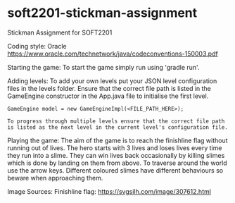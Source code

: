 # soft2201-stickman-assignment
Stickman Assignment for SOFT2201

Coding style: Oracle
    https://www.oracle.com/technetwork/java/codeconventions-150003.pdf

Starting the game:
    To start the game simply run using 'gradle run'.

Adding levels:
    To add your own levels put your JSON level configuration files in the levels folder.
    Ensure that the correct file path is listed in the GameEngine constructor in the App.java file to initialise the first level.

    GameEngine model = new GameEngineImpl(<FILE_PATH_HERE>);

    To progress through multiple levels ensure that the correct file path is listed as the next level in the current level's configuration file.

Playing the game:
    The aim of the game is to reach the finishline flag without running out of lives. The hero starts with 3 lives and loses lives every time they run into a slime. They can win lives back occasionally by killing slimes which is done by landing on them from above.
    To traverse around the world use the arrow keys. Different coloured slimes have different behaviours so beware when approaching them.

Image Sources:
    Finishline flag: https://svgsilh.com/image/307612.html

